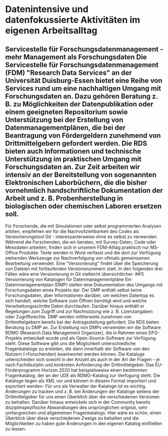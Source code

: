 #  Datenintensive und datenfokussierte Aktivitäten im eigenen Arbeitsalltag
## Servicestelle für Forschungsdatenmanagement - mehr Management als Forschungsdaten Die Servicestelle für Forschungsdatenmanagement (FDM) "Research Data Services" an der Universität Duisburg-Essen bietet eine Reihe von Services rund um eine nachhaltigen Umgang mit Forschungsdaten an. Dazu gehören Beratung z. B. zu Möglichkeiten der Datenpublikation oder einem geeigneten Repositorium sowie Unterstützung bei der Erstellung von Datenmanagementplänen, die bei der Beantragung von Fördergeldern zunehmend von Drittmittelgebern gefordert werden. Die RDS bieten auch Informationen und technische Unterstützung im praktischen Umgang mit Forschungsdaten an. Zur Zeit arbeiten wir intensiv an der Bereitstellung von sogenannten Elektronischen Laborbüchern, die die bisher vornehmlich handschriftliche Dokumentation der Arbeit und z. B. Probenherstellung in biologischen oder chemischen Laboren ersetzen soll. 
Für Forschende, die mit Simulationen oder selbst programmierten Analysen arbiten, empfehlen wir für die Nachvollziehbarkeit des Codes als Versionierungstool Git - interessanterweise ohne es selbst zu verwenden. Während die Forschenden, die wir beraten, mit Survey-Daten, Code oder Messdaten arbeiten, finden sich in unserem FDM-Alltag praktisch nur MS-Office Produkte: Texte werden in Word verfasst und die dort zur Verfügung stehenden Werkzeuge zur Nachverfolgung von oftmals gemeinsamen Bearbeitung verwendet. Eine "Versionierung" findet über die Speicherung von Dateien mit fortlaufenden Versionsnummern statt. In den folgenden drei Fällen wäre eine Versionierung in Git vielleicht übersichtlicher:
##1) Versionierung von Katalogen für Datenmanagementpläne
Ein Datenmanagementplan (DMP) stellen eine Dokumentation des Umgangs mit Forschungsdaten eines Projekts dar. Der DMP enthält selbst keine Forschungsdaten, aber Informationen darüber, um welchen Datentyp es sich handelt, welche Software zum Öffnen benötigt wird und welche Verarbeitungsschritte Daten durchlaufen. Darüber hinaus enthält er Regelungen zum Zugriff und zur Nachnutzung wie z. B. Lizenzangaben oder Zugriffsrechte. DMP werden mittlerweile zunehmen von Drittmittelgebern bereits bei der Antragsstellung gefordert. Die RDS bieten Beratung zu DMP an. Zur Erstellung von DMPs verwenden wir die Software RDMO (Research Data Management Organizer), die in Rahmen eines DFG-Projekts entwickelt wurde und als Open-Source-Software zur Verfügung steht. Diese Software gibt uns die Möglichkeit unterschiedliche Fragenkataloge zu erstellen, die dann innerhalb der Software von den Nutzern (=Forschenden) beantwortet werden können. Die Kataloge unterscheiden sich sowohl in der Anzahl als auch in der Art der Fragen - je nach Fachdisziplin und konkreten Anforderung der Drittmittelgeber. Das EU-Förderprogramm Horizon 2020 hat beispielsweise einen bestimmten Fragenkatalog, der an der UDE als RDMO-Katalog zur Verfügung steht. Die Kataloge liegen als XML vor und können in diesem Format importiert und exportiert werden- Für uns als Verwalter der Kataloge ist es wichtig, Änderungen zu tracken und z. B. bei Änderungen der Kataloge seitens der Drittmittelgeber für uns einen Überblich über die verschiedenen Versionen zu behalten. Darüber hinaus entwickeln sich in der Community bereits disziplinspezifische Abwandlungen des ursprünglichen original, sehr umfangreichen und allgemeinen Fragenkatalogs. Hier wäre es schön, einen Überblick über diese verschiedenen Zweige zu behalten und die Möglichkeiten zu haben gute Änderungen in den eigenen Katalog einfließen zu lassen.        
